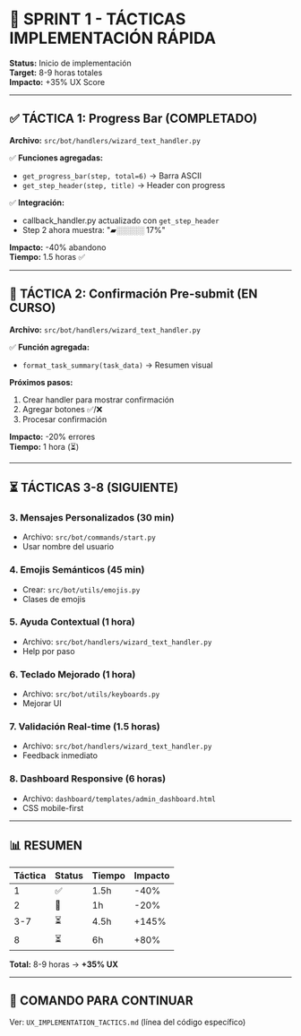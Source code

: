 # 🚀 SPRINT 1 - TÁCTICAS IMPLEMENTACIÓN RÁPIDA

**Status:** Inicio de implementación  
**Target:** 8-9 horas totales  
**Impacto:** +35% UX Score

---

## ✅ TÁCTICA 1: Progress Bar (COMPLETADO)

**Archivo:** `src/bot/handlers/wizard_text_handler.py`

✅ **Funciones agregadas:**
- `get_progress_bar(step, total=6)` → Barra ASCII
- `get_step_header(step, title)` → Header con progress

✅ **Integración:**
- callback_handler.py actualizado con `get_step_header`
- Step 2 ahora muestra: "▰░░░░░ 17%" 

**Impacto:** -40% abandono  
**Tiempo:** 1.5 horas ✅

---

## 🔄 TÁCTICA 2: Confirmación Pre-submit (EN CURSO)

**Archivo:** `src/bot/handlers/wizard_text_handler.py`

✅ **Función agregada:**
- `format_task_summary(task_data)` → Resumen visual

**Próximos pasos:**
1. Crear handler para mostrar confirmación
2. Agregar botones ✅/❌
3. Procesar confirmación

**Impacto:** -20% errores  
**Tiempo:** 1 hora (⏳)

---

## ⏳ TÁCTICAS 3-8 (SIGUIENTE)

### 3. Mensajes Personalizados (30 min)
- Archivo: `src/bot/commands/start.py`
- Usar nombre del usuario

### 4. Emojis Semánticos (45 min)
- Crear: `src/bot/utils/emojis.py`
- Clases de emojis

### 5. Ayuda Contextual (1 hora)
- Archivo: `src/bot/handlers/wizard_text_handler.py`
- Help por paso

### 6. Teclado Mejorado (1 hora)
- Archivo: `src/bot/utils/keyboards.py`
- Mejorar UI

### 7. Validación Real-time (1.5 horas)
- Archivo: `src/bot/handlers/wizard_text_handler.py`
- Feedback inmediato

### 8. Dashboard Responsive (6 horas)
- Archivo: `dashboard/templates/admin_dashboard.html`
- CSS mobile-first

---

## 📊 RESUMEN

| Táctica | Status | Tiempo | Impacto |
|---------|--------|--------|---------|
| 1 | ✅ | 1.5h | -40% |
| 2 | 🔄 | 1h | -20% |
| 3-7 | ⏳ | 4.5h | +145% |
| 8 | ⏳ | 6h | +80% |

**Total:** 8-9 horas → **+35% UX**

---

## 🎯 COMANDO PARA CONTINUAR

Ver: `UX_IMPLEMENTATION_TACTICS.md` (línea del código específico)

